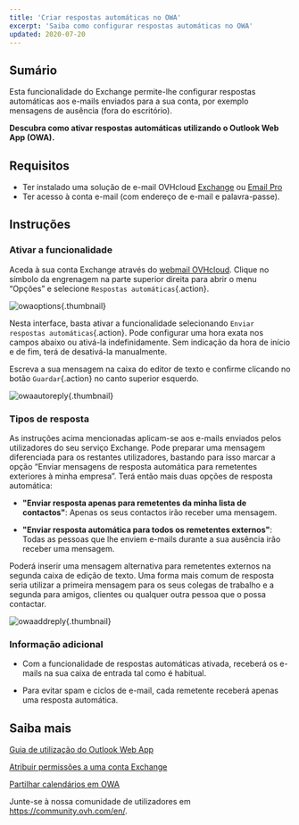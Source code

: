 ```yaml
---
title: 'Criar respostas automáticas no OWA'
excerpt: 'Saiba como configurar respostas automáticas no OWA'
updated: 2020-07-20
---
```


## Sumário

Esta funcionalidade do Exchange permite-lhe configurar respostas automáticas aos e-mails enviados para a sua conta, por exemplo mensagens de ausência (fora do escritório).

**Descubra como ativar respostas automáticas utilizando o Outlook Web App (OWA).**

## Requisitos

 - Ter instalado uma solução de e-mail OVHcloud [Exchange](/links/web/emails-hosted-exchange) ou [Email Pro](/links/web/email-pro)
- Ter acesso à conta e-mail (com endereço de e-mail e palavra-passe).

## Instruções

### Ativar a funcionalidade

Aceda à sua conta Exchange através do [webmail OVHcloud](/links/web/email). Clique no símbolo da engrenagem na parte superior direita para abrir o menu “Opções” e selecione `Respostas automáticas`{.action}.

![owaoptions](images/exchange-autorep-step1.png){.thumbnail}

Nesta interface, basta ativar a funcionalidade selecionando `Enviar respostas automáticas`{.action}. Pode configurar uma hora exata nos campos abaixo ou ativá-la indefinidamente. Sem indicação da hora de início e de fim, terá de desativá-la manualmente. 

Escreva a sua mensagem na caixa do editor de texto e confirme clicando no botão `Guardar`{.action} no canto superior esquerdo.

![owaautoreply](images/exchange-autorep-step2.png){.thumbnail}

### Tipos de resposta

As instruções acima mencionadas aplicam-se aos e-mails enviados pelos utilizadores do seu serviço Exchange. Pode preparar uma mensagem diferenciada para os restantes utilizadores, bastando para isso marcar a opção “Enviar mensagens de resposta automática para remetentes exteriores à minha empresa”. Terá então mais duas opções de resposta automática:

- **"Enviar resposta apenas para remetentes da minha lista de contactos"**: Apenas os seus contactos irão receber uma mensagem.

- **"Enviar resposta automática para todos os remetentes externos"**: Todas as pessoas que lhe enviem e-mails durante a sua ausência irão receber uma mensagem.

Poderá inserir uma mensagem alternativa para remetentes externos na segunda caixa de edição de texto. Uma forma mais comum de resposta seria utilizar a primeira mensagem para os seus colegas de trabalho e a segunda para amigos, clientes ou qualquer outra pessoa que o possa contactar.

![owaaddreply](images/exchange-autorep-step3.png){.thumbnail}

### Informação adicional

- Com a funcionalidade de respostas automáticas ativada, receberá os e-mails na sua caixa de entrada tal como é habitual. 

- Para evitar spam e ciclos de e-mail, cada remetente receberá apenas uma resposta automática.

## Saiba mais

[Guia de utilização do Outlook Web App](/pages/web_cloud/email_and_collaborative_solutions/using_the_outlook_web_app_webmail/email_owa)

[Atribuir permissões a uma conta Exchange](/pages/web_cloud/email_and_collaborative_solutions/microsoft_exchange/feature_delegation)

[Partilhar calendários em OWA](/pages/web_cloud/email_and_collaborative_solutions/using_the_outlook_web_app_webmail/owa_calendar_sharing)

Junte-se à nossa comunidade de utilizadores em <https://community.ovh.com/en/>.